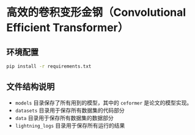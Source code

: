 # 高效的卷积变形金钢（Convolutional Efficient Transformer）

## 环境配置

```bash
pip install -r requirements.txt
```

## 文件结构说明

- `models` 目录保存了所有用到的模型，其中的 `ceformer` 是论文的模型实现。
- `datasets` 目录用于保存所有数据集的代码部分
- `data` 目录用于保存所有数据集的数据部分
- `lightning_logs` 目录用于保存所有运行的结果

